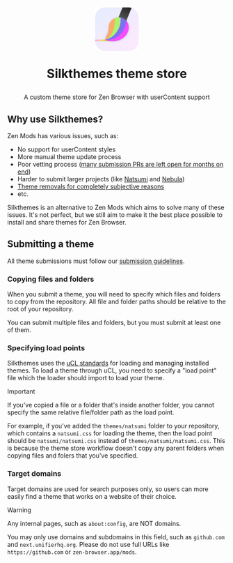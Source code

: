 <h1 align="center">
  <img height=100 src="https://github.com/Silkbrush/assets/blob/main/icons/silkbrush-rounded.png?raw=true">

  Silkthemes theme store
</h1>
<p align="center">
  A custom theme store for Zen Browser with userContent support
</p>

## Why use Silkthemes?
Zen Mods has various issues, such as:
- No support for userContent styles
- More manual theme update process
- Poor vetting process ([many submission PRs are left open for months on
  end](https://github.com/zen-browser/theme-store/pulls?q=is%3Apr+is%3Aopen+sort%3Acreated-asc))
- Harder to submit larger projects (like [Natsumi](https://github.com/greeeen-dev/natsumi-browser) and
  [Nebula](https://github.com/JustAdumbPrsn/Nebula-A-Minimal-Theme-for-Zen-Browser))
- [Theme removals for completely subjective
  reasons](https://www.reddit.com/r/zen_browser/comments/1k3omn0/comment/mo5jjp9)
- etc.

Silkthemes is an alternative to Zen Mods which aims to solve many of these issues. It's not perfect, but we
still aim to make it the best place possible to install and share themes for Zen Browser.

## Submitting a theme
All theme submissions must follow our [submission
guidelines](https://github.com/Silkbrush/theme-store/blob/main/CONTRIBUTING.md).

### Copying files and folders
When you submit a theme, you will need to specify which files and folders to copy from the repository. All
file and folder paths should be relative to the root of your repository.

You can submit multiple files and folders, but you must submit at least one of them.

### Specifying load points
Silkthemes uses the [uCL standards](https://github.com/greeeen-dev/userchrome-loader/) for loading and
managing installed themes. To load a theme through uCL, you need to specify a "load point" file which the
loader should import to load your theme.

> [!IMPORTANT]
> If you've copied a file or a folder that's inside another folder, you cannot specify the same relative
> file/folder path as the load point.
>
> For example, if you've added the `themes/natsumi` folder to your repository, which contains a
> `natsumi.css` for loading the theme, then the load point should be `natsumi/natsumi.css` instead of
> `themes/natsumi/natsumi.css`. This is because the theme store workflow doesn't copy any parent folders
> when copying files and folers that you've specified.

### Target domains
Target domains are used for search purposes only, so users can more easily find a theme that works on a
website of their choice.

> [!WARNING]
> Any internal pages, such as `about:config`, are NOT domains.
>
> You may only use domains and subdomains in this field, such as `github.com` and `next.unifierhq.org`.
> Please do not use full URLs like `https://github.com` or `zen-browser.app/mods`.
